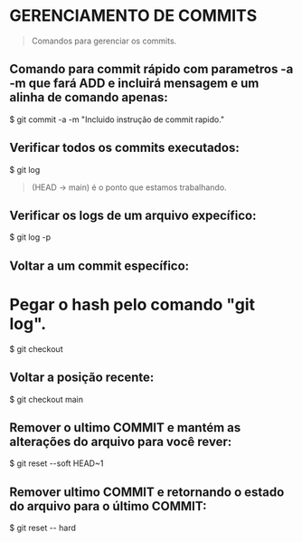 # GERENCIAMENTO DE COMMITS
> Comandos para gerenciar os commits.

## Comando para commit rápido com parametros -a -m que fará ADD e incluirá mensagem e um alinha de comando apenas:
$ git commit -a -m "Incluido instrução de commit rapido."

## Verificar todos os commits executados:
$ git log
> (HEAD -> main) é o ponto que estamos trabalhando.

## Verificar os logs de um arquivo expecífico:
$ git log -p <nome arquivo>

## Voltar a um commit específico:
# Pegar o hash pelo comando "git log".
$ git checkout <hash do commit a retornar>

## Voltar a posição recente:
$ git checkout main

## Remover o ultimo COMMIT e mantém as alterações do arquivo para você rever:
$ git reset --soft HEAD~1

## Remover ultimo COMMIT e retornando o estado do arquivo para o último COMMIT:
$ git reset -- hard








